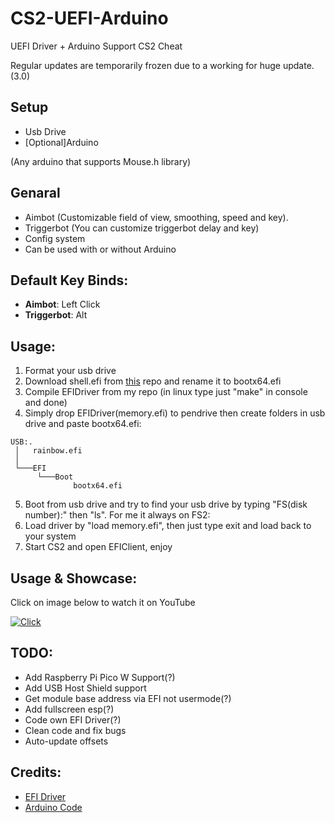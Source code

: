 # CS2-UEFI-Arduino

UEFI Driver + Arduino Support CS2 Cheat

Regular updates are temporarily frozen due to a working for huge update. (3.0)

## Setup
- Usb Drive
- [Optional]Arduino

(Any arduino that supports Mouse.h library)

## Genaral
- Aimbot (Customizable field of view, smoothing, speed and key).
- Triggerbot (You can customize triggerbot delay and key)
- Config system
- Can be used with or without Arduino

## Default Key Binds:

- **Aimbot**: Left Click
- **Triggerbot**: Alt

## Usage:
1. Format your usb drive
2. Download shell.efi from [this](https://github.com/tianocore/edk2-archive/blob/master/ShellBinPkg/UefiShell/X64/Shell.efi) repo and rename it to bootx64.efi
3. Compile EFIDriver from my repo (in linux type just "make" in console and done)
4. Simply drop EFIDriver(memory.efi) to pendrive then create folders in usb drive and paste bootx64.efi:
```
USB:.
 │   rainbow.efi
 │
 └───EFI
      └───Boot
              bootx64.efi
```
5. Boot from usb drive and try to find your usb drive by typing "FS(disk number):" then "ls". For me it always on FS2:
6. Load driver by "load memory.efi", then just type exit and load back to your system
7. Start CS2 and open EFIClient, enjoy 

## Usage & Showcase:
Click on image below to watch it on YouTube

[![Click](http://i3.ytimg.com/vi/J-yl2FgI6eo/hqdefault.jpg)](https://youtu.be/FY2V1YdpacM)

## TODO:
+ Add Raspberry Pi Pico W Support(?)
+ Add USB Host Shield support
+ Get module base address via EFI not usermode(?)
+ Add fullscreen esp(?)
+ Code own EFI Driver(?)
+ Clean code and fix bugs
+ Auto-update offsets

## Credits:
+ [EFI Driver](https://github.com/TheCruZ/EFI_Driver_Access)
+ [Arduino Code](https://github.com/backpack-0x1337/CyberAim-Valorant/)
